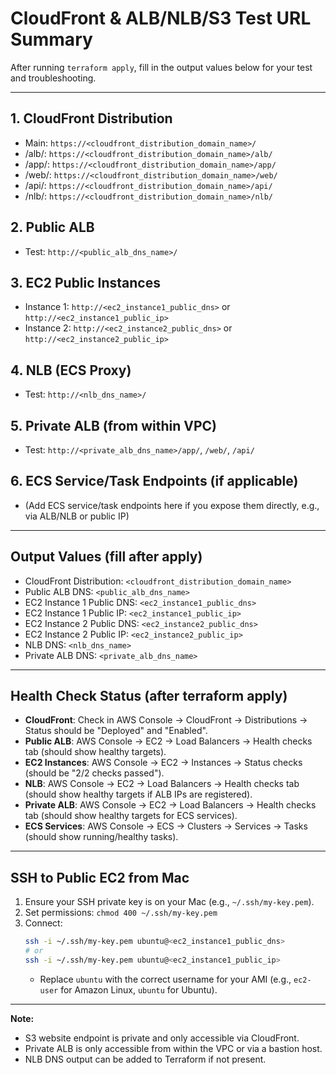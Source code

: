 # CloudFront & ALB/NLB/S3 Test URL Summary

After running `terraform apply`, fill in the output values below for your test and troubleshooting.

---

## 1. CloudFront Distribution
- Main: `https://<cloudfront_distribution_domain_name>/`
- /alb/: `https://<cloudfront_distribution_domain_name>/alb/`
- /app/: `https://<cloudfront_distribution_domain_name>/app/`
- /web/: `https://<cloudfront_distribution_domain_name>/web/`
- /api/: `https://<cloudfront_distribution_domain_name>/api/`
- /nlb/: `https://<cloudfront_distribution_domain_name>/nlb/`

## 2. Public ALB
- Test: `http://<public_alb_dns_name>/`

## 3. EC2 Public Instances
- Instance 1: `http://<ec2_instance1_public_dns>` or `http://<ec2_instance1_public_ip>`
- Instance 2: `http://<ec2_instance2_public_dns>` or `http://<ec2_instance2_public_ip>`

## 4. NLB (ECS Proxy)
- Test: `http://<nlb_dns_name>/`

## 5. Private ALB (from within VPC)
- Test: `http://<private_alb_dns_name>/app/`, `/web/`, `/api/`

## 6. ECS Service/Task Endpoints (if applicable)
- (Add ECS service/task endpoints here if you expose them directly, e.g., via ALB/NLB or public IP)

---

## Output Values (fill after apply)
- CloudFront Distribution: `<cloudfront_distribution_domain_name>`
- Public ALB DNS: `<public_alb_dns_name>`
- EC2 Instance 1 Public DNS: `<ec2_instance1_public_dns>`
- EC2 Instance 1 Public IP: `<ec2_instance1_public_ip>`
- EC2 Instance 2 Public DNS: `<ec2_instance2_public_dns>`
- EC2 Instance 2 Public IP: `<ec2_instance2_public_ip>`
- NLB DNS: `<nlb_dns_name>`
- Private ALB DNS: `<private_alb_dns_name>`

---

## Health Check Status (after terraform apply)
- **CloudFront**: Check in AWS Console → CloudFront → Distributions → Status should be "Deployed" and "Enabled".
- **Public ALB**: AWS Console → EC2 → Load Balancers → Health checks tab (should show healthy targets).
- **EC2 Instances**: AWS Console → EC2 → Instances → Status checks (should be "2/2 checks passed").
- **NLB**: AWS Console → EC2 → Load Balancers → Health checks tab (should show healthy targets if ALB IPs are registered).
- **Private ALB**: AWS Console → EC2 → Load Balancers → Health checks tab (should show healthy targets for ECS services).
- **ECS Services**: AWS Console → ECS → Clusters → Services → Tasks (should show running/healthy tasks).

---

## SSH to Public EC2 from Mac

1. Ensure your SSH private key is on your Mac (e.g., `~/.ssh/my-key.pem`).
2. Set permissions: `chmod 400 ~/.ssh/my-key.pem`
3. Connect:
   ```sh
   ssh -i ~/.ssh/my-key.pem ubuntu@<ec2_instance1_public_dns>
   # or
   ssh -i ~/.ssh/my-key.pem ubuntu@<ec2_instance1_public_ip>
   ```
   - Replace `ubuntu` with the correct username for your AMI (e.g., `ec2-user` for Amazon Linux, `ubuntu` for Ubuntu).

---

**Note:**
- S3 website endpoint is private and only accessible via CloudFront.
- Private ALB is only accessible from within the VPC or via a bastion host.
- NLB DNS output can be added to Terraform if not present.
